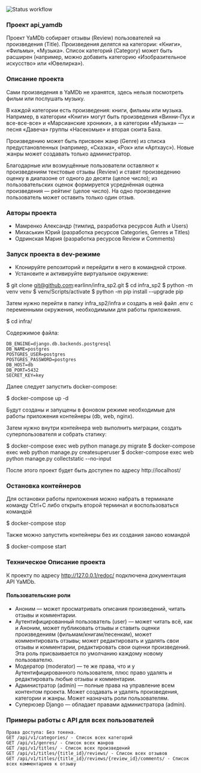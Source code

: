 ![Status workflow](https://github.com/DeffronMax/yamdb_final/actions/workflows/main.yml/badge.svg)

### Проект api_yamdb

Проект YaMDb собирает отзывы (Review) пользователей на произведения (Title). Произведения делятся на категории: «Книги», «Фильмы», «Музыка». Список категорий (Category) может быть расширен (например, можно добавить категорию «Изобразительное искусство» или «Ювелирка»).

### Описание проекта

Сами произведения в YaMDb не хранятся, здесь нельзя посмотреть фильм или послушать музыку.

В каждой категории есть произведения: книги, фильмы или музыка. Например, в категории «Книги» могут быть произведения «Винни-Пух и все-все-все» и «Марсианские хроники», а в категории «Музыка» — песня «Давеча» группы «Насекомые» и вторая сюита Баха.

Произведению может быть присвоен жанр (Genre) из списка предустановленных (например, «Сказка», «Рок» или «Артхаус»). Новые жанры может создавать только администратор.

Благодарные или возмущённые пользователи оставляют к произведениям текстовые отзывы (Review) и ставят произведению оценку в диапазоне от одного до десяти (целое число); из пользовательских оценок формируется усреднённая оценка произведения — рейтинг (целое число). На одно произведение пользователь может оставить только один отзыв.

### Авторы проекта

- Мамренко Александр (тимлид, разработка ресурсов Auth и Users)
- Михаськин Юрий (разработка ресурсов Categories, Genres и Titles)
- Одринская Мария (разработка ресурсов Review и Comments)

### Запуск проекта в dev-режиме

- Клонируйте репозиторий и перейдити в него в командной строке.
- Установите и активируйте виртуальное окружение:

$ git clone git@github.com:earlinn/infra_sp2.git
$ cd infra_sp2
$ python -m venv venv
$ venv/Scripts/activate
$ python -m pip install --upgrade pip

Затем нужно перейти в папку infra_sp2/infra и создать в ней файл .env с 
переменными окружения, необходимыми для работы приложения.

$ cd infra/

Содержимое файла:

```
DB_ENGINE=django.db.backends.postgresql
DB_NAME=postgres
POSTGRES_USER=postgres
POSTGRES_PASSWORD=postgres
DB_HOST=db
DB_PORT=5432
SECRET_KEY=key
```

Далее следует запустить docker-compose: 

$ docker-compose up -d <name>

Будут созданы и запущены в фоновом режиме необходимые для работы приложения контейнеры (db, web, nginx).

Затем нужно внутри контейнера web выполнить миграции, создать 
суперпользователя и собрать статику:

$ docker-compose exec web python manage.py migrate
$ docker-compose exec web python manage.py createsuperuser
$ docker-compose exec web python manage.py collectstatic --no-input

После этого проект будет быть доступен по адресу http://localhost/

### Остановка контейнеров

Для остановки работы приложения можно набрать в терминале команду Ctrl+C 
либо открыть второй терминал и воспользоваться командой

$ docker-compose stop 

Также можно запустить контейнеры без их создания заново командой

$ docker-compose start 

### Техническое  Описание проекта

К проекту по адресу http://127.0.0.1/redoc/ подключена документация API YaMDb.

#### Пользовательские роли

  - Аноним — может просматривать описания произведений, читать отзывы и комментарии.
  - Аутентифицированный пользователь (user) — может читать всё, как и Аноним, может публиковать отзывы и ставить оценки произведениям (фильмам/книгам/песенкам), может комментировать отзывы; может редактировать и удалять свои отзывы и комментарии, редактировать свои оценки произведений. Эта роль присваивается по умолчанию каждому новому пользователю.
  - Модератор (moderator) — те же права, что и у Аутентифицированного пользователя, плюс право удалять и редактировать любые отзывы и комментарии.
  - Администратор (admin) — полные права на управление всем контентом проекта. Может создавать и удалять произведения, категории и жанры. Может назначать роли пользователям.
  - Суперюзер Django — обладает правами администратора (admin).

### Примеры работы с API для всех пользователей
```
Права доступа: Без токена.
GET /api/v1/categories/ - Список всех категорий
GET /api/v1/genres/ - Список всех жанров
GET /api/v1/titles/ - Список всех произведений
GET /api/v1/titles/{title_id}/reviews/ - Список всех отзывов
GET /api/v1/titles/{title_id}/reviews/{review_id}/comments/ - Список всех комментариев к отзыву

